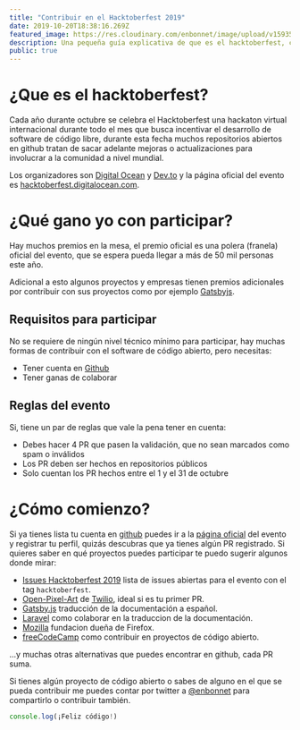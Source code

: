 ```yaml
---
title: "Contribuir en el Hacktoberfest 2019"
date: 2019-10-20T18:38:16.269Z
featured_image: https://res.cloudinary.com/enbonnet/image/upload/v1593530754/bc095ss11mx6cpr3kejn.jpg
description: Una pequeña guía explicativa de que es el hacktoberfest, cuales son las reglas, como comenzar a contribuir y algunos proyectos por donde comenzar
public: true
---
```

# ¿Que es el hacktoberfest?
Cada año durante octubre se celebra el Hacktoberfest una hackaton virtual internacional durante todo el mes que busca incentivar el desarrollo de software de código libre, durante esta fecha muchos repositorios abiertos en github tratan de sacar adelante mejoras o actualizaciones para involucrar a la comunidad a nivel mundial.
 
Los organizadores son [Digital Ocean](https://digitalocean.com) y [Dev.to](https://dev.to) y la página oficial del evento es [hacktoberfest.digitalocean.com](https://hacktoberfest.digitalocean.com/).
 
# ¿Qué gano yo con participar?
Hay muchos premios en la mesa, el premio oficial es una polera (franela) oficial del evento, que se espera pueda llegar a más de 50 mil personas este año.
 
Adicional a esto algunos proyectos y empresas tienen premios adicionales por contribuir con sus proyectos como por ejemplo [Gatsbyjs](https://www.gatsbyjs.org/).
 
## Requisitos para participar
No se requiere de ningún nivel técnico mínimo para participar, hay muchas formas de contribuir con el software de código abierto, pero necesitas:
- Tener cuenta en [Github](https://github.com)
- Tener ganas de colaborar
 
## Reglas del evento
Si, tiene un par de reglas que vale la pena tener en cuenta:
- Debes hacer 4 PR que pasen la validación, que no sean marcados como spam o inválidos
- Los PR deben ser hechos en repositorios públicos
- Solo cuentan los PR hechos entre el 1 y el 31 de octubre
 
# ¿Cómo comienzo?
Si ya tienes lista tu cuenta en [github](https://github.com) puedes ir a la [página oficial](https://hacktoberfest.digitalocean.com) del evento y registrar tu perfil, quizás descubras que ya tienes algún PR registrado. Si quieres saber en qué proyectos puedes participar te puedo sugerir algunos donde mirar:
 
- [Issues Hacktoberfest 2019](https://github.com/search?q=label%3Ahacktoberfest+state%3Aopen+no%3Aassignee+is%3Aissue&type=Issues) lista de issues abiertas para el evento con el tag `hacktoberfest`.
- [Open-Pixel-Art](https://github.com/twilio-labs/open-pixel-art/tree/master/docs/es) de [Twilio](https://twilio.com), ideal si es tu primer PR.
- [Gatsby.js](https://github.com/gatsbyjs/gatsby-es) traducción de la documentación a español.
- [Laravel](https://styde.net/guia-para-contribuir-a-la-traduccion-de-la-documentacion-de-laravel/) como colaborar en la traduccion de la documentación.
- [Mozilla](https://developer.mozilla.org/es/docs/Mozilla/Developer_guide/Introduction) fundacion dueña de Firefox.
- [freeCodeCamp](https://github.com/freeCodeCamp/how-to-contribute-to-open-source/blob/master/README-ES.md) como contribuir en proyectos de código abierto.
 
...y muchas otras alternativas que puedes encontrar en github, cada PR suma.
 
Si tienes algún proyecto de código abierto o sabes de alguno en el que se pueda contribuir me puedes contar por twitter a [@enbonnet](https://twitter.com/enbonnet) para compartirlo o contribuir también.
 

```javascript
console.log(¡Feliz código!)
```


